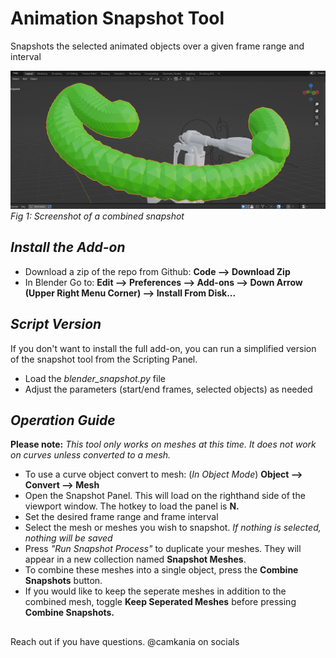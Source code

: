 # **Animation Snapshot Tool**
Snapshots the selected animated objects over a given frame range and interval  

![Snapshot Tool in Action](screenshots/snapshot_grid.png)
*Fig 1: Screenshot of a combined snapshot*


## *Install the Add-on* 
- Download a zip of the repo from Github: **Code --> Download Zip**
- In Blender Go to: **Edit --> Preferences --> Add-ons --> Down Arrow (Upper Right Menu Corner) --> Install From Disk...**

## *Script Version* 
If you don't want to install the full add-on, you can run a simplified version of the snapshot tool from the Scripting Panel. 
- Load the *blender_snapshot.py* file
- Adjust the parameters (start/end frames, selected objects) as needed 

## *Operation Guide* 
**Please note:** *This tool only works on meshes at this time. It does not work on curves unless converted to a mesh.* 
- To use a curve object convert to mesh: (*In Object Mode*) **Object --> Convert --> Mesh**
- Open the Snapshot Panel. This will load on the righthand side of the viewport window. The hotkey to load the panel is **N.**
- Set the desired frame range and frame interval
- Select the mesh or meshes you wish to snapshot. *If nothing is selected, nothing will be saved* 
- Press *"Run Snapshot Process"* to duplicate your meshes. They will appear in a new collection named **Snapshot Meshes**.
- To combine these meshes into a single object, press the **Combine Snapshots** button.
- If you would like to keep the seperate meshes in addition to the combined mesh, toggle **Keep Seperated Meshes** before pressing **Combine Snapshots.**

##
Reach out if you have questions. @camkania on socials
